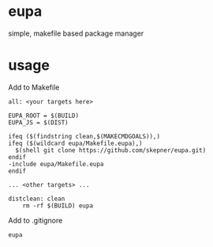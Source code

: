 # eupa
simple, makefile based package manager

# usage

Add to Makefile

    all: <your targets here>

    EUPA_ROOT = $(BUILD)
    EUPA_JS = $(DIST)

    ifeq ($(findstring clean,$(MAKECMDGOALS)),)
    ifeq ($(wildcard eupa/Makefile.eupa),)
      $(shell git clone https://github.com/skepner/eupa.git)
    endif
    -include eupa/Makefile.eupa
    endif

    ... <other targets> ...

    distclean: clean
        rm -rf $(BUILD) eupa

Add to .gitignore

    eupa
